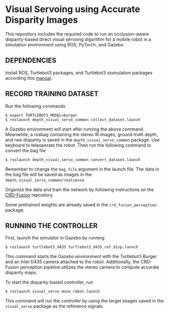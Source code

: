 # Visual Servoing using Accurate Disparity Images

This repository includes the required code to run an occlusion-aware disparity-based direct visual servoing algorithm for a mobile robot in a simulation environment using ROS, PyTorch, and Gazebo.

## DEPENDENCIES

Install ROS, Turtlebot3 packages, and Turtlebot3 siumulation packages according this [manual](https://emanual.robotis.com/docs/en/platform/turtlebot3/overview/).

## RECORD TRAINING DATASET

Run the following commands
```
$ export TURTLEBOT3_MODEL=burger
$ roslaunch depth_visual_servo_common collect_dataset.launch
```
A Gazebo environment will start after running the above command. Meanwhile, a rosbag containing the stereo IR images, ground truth depth, and raw disparity is saved in the `depth_visual_servo_common` package. Use keyboard to teleoperate the robot. Then run the following command to convert the bag file
```
$ roslaunch depth_visual_servo_common convert_dataset.launch
```
Remember to change the `bag_file` argument in the launch file. The data in the bag file will be saved as images in the `depth_visual_servo_common/realsense`.

Organize the data and train the network by following instructions on the [CRD-Fusion](https://github.com/fanxiule/CRD_Fusion) repository.

Some pretrained weights are already saved in the `crd_fusion_perception` package.

## RUNNING THE CONTROLLER

First, launch the simulator in Gazebo by running
```
$ roslaunch turtlebot3_d435 turtlebot3_d435_ref_disp.launch
```
This command starts the Gazebo environment with the Turtlebot3 Burger and an Intel D435 camera attached to the robot. Additionally, 
the CRD-Fusion perception pipeline utilizes the stereo camera to compute accurate disparity maps. 

To start the disparity-based controller, run
```
$ roslaunch visual_servo move_robot.launch
```
This command will run the controller by using the target images saved in the `visual_servo` package as the reference signals.